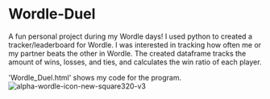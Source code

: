 # Wordle-Duel
A fun personal project during my Wordle days! I used python to created a tracker/leaderboard for Wordle. I was interested in tracking how often me or my partner beats the other in Wordle. The created dataframe tracks the amount of wins, losses, and ties, and calculates the win ratio of each player. 

'Wordle_Duel.html' shows my code for the program. 
![alpha-wordle-icon-new-square320-v3](https://github.com/gtrane/Wordle-Duel/assets/116750192/9c3a20f5-5e00-4e46-a21a-7cebf91afc33)
